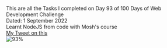 This are all the Tasks I completed on Day 93 of 100 Days of Web Development Challenge<br>
Dated: 1 September 2022<br>
Learnt NodeJS from code with Mosh's course<br>
[My Tweet on this](#)<br>
![93%](https://progress-bar.dev/93)<br>